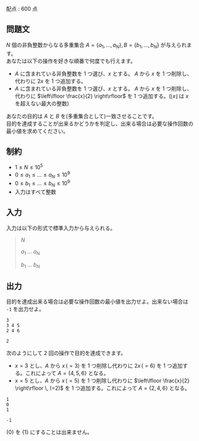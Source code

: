 配点 : $600$ 点

## 問題文

$N$ 個の非負整数からなる多重集合 $A=\{ a_1,\ldots,a_N \}, B=\{ b_1,\ldots,b_N \}$ が与えられます。<br>
あなたは以下の操作を好きな順番で何度でも行えます。  

- $A$ に含まれている非負整数を $1$ つ選び、$x$ とする。 $A$ から $x$ を $1$ つ削除し、代わりに $2x$ を $1$ つ追加する。
- $A$ に含まれている非負整数を $1$ つ選び、$x$ とする。 $A$ から $x$ を $1$ つ削除し、代わりに $\left\lfloor \frac{x}{2} \right\rfloor$ を $1$ つ追加する。($\lfloor x \rfloor$ は $x$ を超えない最大の整数)

あなたの目的は $A$ と $B$ を(多重集合として)一致させることです。<br>
目的を達成することが出来るかどうかを判定し、出来る場合は必要な操作回数の最小値を求めてください。

## 制約

- $1 \leq N \leq 10^5$
- $0 \leq a_1 \leq \ldots \leq a_N \leq 10^9$
- $0 \leq b_1 \leq \ldots \leq b_N \leq 10^9$
- 入力はすべて整数

## 入力

入力は以下の形式で標準入力から与えられる。

> $N$
> 
> $a_1$ $\ldots$ $a_N$
> 
> $b_1$ $\ldots$ $b_N$

## 出力

目的を達成出来る場合は必要な操作回数の最小値を出力せよ。出来ない場合は `-1` を出力せよ。

```input1
3
3 4 5
2 4 6
```

```output1
2
```

次のようにして $2$ 回の操作で目的を達成できます。  

- $x=3$ とし、$A$ から $x\, (=3)$ を $1$ つ削除し代わりに $2x\, (=6)$ を $1$ つ追加する。これによって $A=\{4,5,6\}$ となる。
- $x=5$ とし、$A$ から $x\, (=5)$ を $1$ つ削除し代わりに $\left\lfloor \frac{x}{2} \right\rfloor \, (=2)$ を $1$ つ追加する。これによって $A=\{2,4,6\}$ となる。

```input2
1
0
1
```

```output2
-1
```

$\{ 0 \}$ を $\{ 1 \}$ にすることは出来ません。